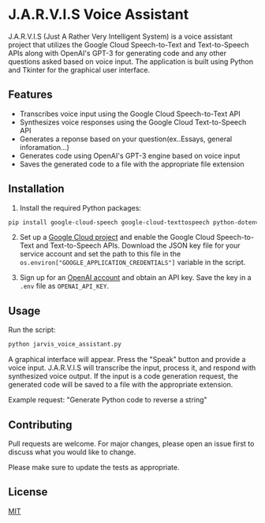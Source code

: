 # J.A.R.V.I.S Voice Assistant

J.A.R.V.I.S (Just A Rather Very Intelligent System) is a voice assistant project that utilizes the Google Cloud Speech-to-Text and Text-to-Speech APIs along with OpenAI's GPT-3 for generating code and any other questions asked based on voice input. The application is built using Python and Tkinter for the graphical user interface.

## Features
- Transcribes voice input using the Google Cloud Speech-to-Text API
- Synthesizes voice responses using the Google Cloud Text-to-Speech API
- Generates a reponse based on your question(ex..Essays, general inforamation...)
- Generates code using OpenAI's GPT-3 engine based on voice input
- Saves the generated code to a file with the appropriate file extension

## Installation

1. Install the required Python packages:

```sh
pip install google-cloud-speech google-cloud-texttospeech python-dotenv openai pyaudio tkinter
```

2. Set up a [Google Cloud project](https://cloud.google.com/resource-manager/docs/creating-managing-projects) and enable the Google Cloud Speech-to-Text and Text-to-Speech APIs. Download the JSON key file for your service account and set the path to this file in the `os.environ["GOOGLE_APPLICATION_CREDENTIALS"]` variable in the script.

3. Sign up for an [OpenAI account](https://beta.openai.com/signup) and obtain an API key. Save the key in a `.env` file as `OPENAI_API_KEY`.

## Usage

Run the script:

```sh
python jarvis_voice_assistant.py
```

A graphical interface will appear. Press the "Speak" button and provide a voice input. J.A.R.V.I.S will transcribe the input, process it, and respond with synthesized voice output. If the input is a code generation request, the generated code will be saved to a file with the appropriate extension.

Example request: "Generate Python code to reverse a string"

## Contributing

Pull requests are welcome. For major changes, please open an issue first to discuss what you would like to change.

Please make sure to update the tests as appropriate.

## License

[MIT](https://choosealicense.com/licenses/mit/)



